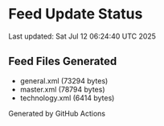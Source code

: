 # Feed Update Status
Last updated: Sat Jul 12 06:24:40 UTC 2025

## Feed Files Generated
- general.xml (73294 bytes)
- master.xml (78794 bytes)
- technology.xml (6414 bytes)

Generated by GitHub Actions
